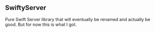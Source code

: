 SwiftyServer
------------

Pure Swift Server library that will eventually be renamed and actually be good. But for now this is what I got.

